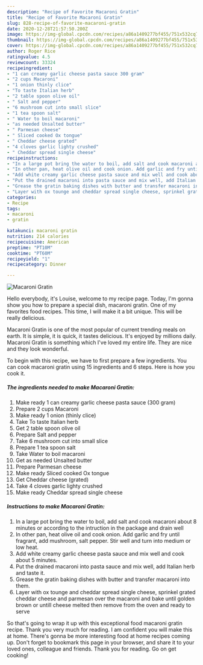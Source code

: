 ```yaml
---
description: "Recipe of Favorite Macaroni Gratin"
title: "Recipe of Favorite Macaroni Gratin"
slug: 828-recipe-of-favorite-macaroni-gratin
date: 2020-12-28T21:57:50.200Z
image: https://img-global.cpcdn.com/recipes/a86a1409277bf455/751x532cq70/macaroni-gratin-recipe-main-photo.jpg
thumbnail: https://img-global.cpcdn.com/recipes/a86a1409277bf455/751x532cq70/macaroni-gratin-recipe-main-photo.jpg
cover: https://img-global.cpcdn.com/recipes/a86a1409277bf455/751x532cq70/macaroni-gratin-recipe-main-photo.jpg
author: Roger Rice
ratingvalue: 4.5
reviewcount: 33324
recipeingredient:
- "1 can creamy garlic cheese pasta sauce 300 gram"
- "2 cups Macaroni"
- "1 onion thinly clice"
- "To taste Italian herb"
- "2 table spoon olive oil"
- " Salt and pepper"
- "6 mushroom cut into small slice"
- "1 tea spoon salt"
- " Water to boil macaroni"
- "as needed Unsalted butter"
- " Parmesan cheese"
- " Sliced cooked Ox tongue"
- " Cheddar cheese grated"
- "4 cloves garlic lighty crushed"
- " Cheddar spread single cheese"
recipeinstructions:
- "In a large pot bring the water to boil, add salt and cook macaroni about 8 minutes or according to the intruction in the package and drain well"
- "In other pan, heat olive oil and cook onion. Add garlic and fry until fragrant, add mushroom, salt pepper. Stir well and turn into medium or low heat."
- "Add white creamy garlic cheese pasta sauce and mix well and cook about 5 minutes."
- "Put the drained macaroni into pasta sauce and mix well, add Italian herb and taste it."
- "Grease the gratin baking dishes with butter and transfer macaroni into them."
- "Layer with ox tounge and cheddar spread single cheese, sprinkel grated cheddar cheese and parmesan over the macaroni and bake until golden brown or untill cheese melted then remove from the oven and ready to serve"
categories:
- Recipe
tags:
- macaroni
- gratin

katakunci: macaroni gratin 
nutrition: 214 calories
recipecuisine: American
preptime: "PT10M"
cooktime: "PT60M"
recipeyield: "1"
recipecategory: Dinner

---
```



![Macaroni Gratin](https://img-global.cpcdn.com/recipes/a86a1409277bf455/751x532cq70/macaroni-gratin-recipe-main-photo.jpg)

Hello everybody, it's Louise, welcome to my recipe page. Today, I'm gonna show you how to prepare a special dish, macaroni gratin. One of my favorites food recipes. This time, I will make it a bit unique. This will be really delicious.



Macaroni Gratin is one of the most popular of current trending meals on earth. It is simple, it is quick, it tastes delicious. It's enjoyed by millions daily. Macaroni Gratin is something which I've loved my entire life. They are nice and they look wonderful.


To begin with this recipe, we have to first prepare a few ingredients. You can cook macaroni gratin using 15 ingredients and 6 steps. Here is how you cook it.

<!--inarticleads1-->

##### The ingredients needed to make Macaroni Gratin:

1. Make ready 1 can creamy garlic cheese pasta sauce (300 gram)
1. Prepare 2 cups Macaroni
1. Make ready 1 onion (thinly clice)
1. Take To taste Italian herb
1. Get 2 table spoon olive oil
1. Prepare  Salt and pepper
1. Take 6 mushroom cut into small slice
1. Prepare 1 tea spoon salt
1. Take  Water to boil macaroni
1. Get as needed Unsalted butter
1. Prepare  Parmesan cheese
1. Make ready  Sliced cooked Ox tongue
1. Get  Cheddar cheese (grated)
1. Take 4 cloves garlic lighty crushed
1. Make ready  Cheddar spread single cheese




<!--inarticleads2-->

##### Instructions to make Macaroni Gratin:

1. In a large pot bring the water to boil, add salt and cook macaroni about 8 minutes or according to the intruction in the package and drain well
1. In other pan, heat olive oil and cook onion. Add garlic and fry until fragrant, add mushroom, salt pepper. Stir well and turn into medium or low heat.
1. Add white creamy garlic cheese pasta sauce and mix well and cook about 5 minutes.
1. Put the drained macaroni into pasta sauce and mix well, add Italian herb and taste it.
1. Grease the gratin baking dishes with butter and transfer macaroni into them.
1. Layer with ox tounge and cheddar spread single cheese, sprinkel grated cheddar cheese and parmesan over the macaroni and bake until golden brown or untill cheese melted then remove from the oven and ready to serve




So that's going to wrap it up with this exceptional food macaroni gratin recipe. Thank you very much for reading. I am confident you will make this at home. There's gonna be more interesting food at home recipes coming up. Don't forget to bookmark this page in your browser, and share it to your loved ones, colleague and friends. Thank you for reading. Go on get cooking!
